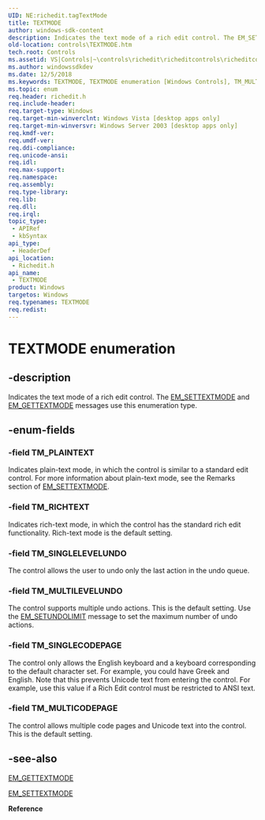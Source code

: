```yaml
---
UID: NE:richedit.tagTextMode
title: TEXTMODE
author: windows-sdk-content
description: Indicates the text mode of a rich edit control. The EM_SETTEXTMODE and EM_GETTEXTMODE messages use this enumeration type.
old-location: controls\TEXTMODE.htm
tech.root: Controls
ms.assetid: VS|Controls|~\controls\richedit\richeditcontrols\richeditcontrolreference\richeditenumerationtypes\textmode.htm
ms.author: windowssdkdev
ms.date: 12/5/2018
ms.keywords: TEXTMODE, TEXTMODE enumeration [Windows Controls], TM_MULTICODEPAGE, TM_MULTILEVELUNDO, TM_PLAINTEXT, TM_RICHTEXT, TM_SINGLECODEPAGE, TM_SINGLELEVELUNDO, _win32_TEXTMODE_str, _win32_TEXTMODE_str_cpp, controls.TEXTMODE, controls._win32_TEXTMODE_str, richedit/TEXTMODE, richedit/TM_MULTICODEPAGE, richedit/TM_MULTILEVELUNDO, richedit/TM_PLAINTEXT, richedit/TM_RICHTEXT, richedit/TM_SINGLECODEPAGE, richedit/TM_SINGLELEVELUNDO
ms.topic: enum
req.header: richedit.h
req.include-header: 
req.target-type: Windows
req.target-min-winverclnt: Windows Vista [desktop apps only]
req.target-min-winversvr: Windows Server 2003 [desktop apps only]
req.kmdf-ver: 
req.umdf-ver: 
req.ddi-compliance: 
req.unicode-ansi: 
req.idl: 
req.max-support: 
req.namespace: 
req.assembly: 
req.type-library: 
req.lib: 
req.dll: 
req.irql: 
topic_type:
 - APIRef
 - kbSyntax
api_type:
 - HeaderDef
api_location:
 - Richedit.h
api_name:
 - TEXTMODE
product: Windows
targetos: Windows
req.typenames: TEXTMODE
req.redist: 
---
```


# TEXTMODE enumeration


## -description


Indicates the text mode of a rich edit control. The <a href="https://msdn.microsoft.com/d6741234-0ef3-4cd2-8817-6c852f1b500d">EM_SETTEXTMODE</a> and <a href="https://msdn.microsoft.com/5c976a82-9c51-4700-9db4-a6b0ed7bb852">EM_GETTEXTMODE</a> messages use this enumeration type. 


## -enum-fields




### -field TM_PLAINTEXT

Indicates plain-text mode, in which the control is similar to a standard edit control. For more information about plain-text mode, see the Remarks section of <a href="https://msdn.microsoft.com/d6741234-0ef3-4cd2-8817-6c852f1b500d">EM_SETTEXTMODE</a>. 


### -field TM_RICHTEXT

Indicates rich-text mode, in which the control has the standard rich edit functionality. Rich-text mode is the default setting. 


### -field TM_SINGLELEVELUNDO

The control allows the user to undo only the last action in the undo queue. 


### -field TM_MULTILEVELUNDO

The control supports multiple undo actions. This is the default setting. Use the <a href="https://msdn.microsoft.com/485dbcda-89f4-40de-ad55-cd524958e910">EM_SETUNDOLIMIT</a> message to set the maximum number of undo actions. 


### -field TM_SINGLECODEPAGE

The control only allows the English keyboard and a keyboard corresponding to the default character set. For example, you could have Greek and English. Note that this prevents Unicode text from entering the control. For example, use this value if a Rich Edit control must be restricted to ANSI text.


### -field TM_MULTICODEPAGE

The control allows multiple code pages and Unicode text into the control. This is the default setting.


## -see-also




<a href="https://msdn.microsoft.com/5c976a82-9c51-4700-9db4-a6b0ed7bb852">EM_GETTEXTMODE</a>



<a href="https://msdn.microsoft.com/d6741234-0ef3-4cd2-8817-6c852f1b500d">EM_SETTEXTMODE</a>



<b>Reference</b>
 

 

